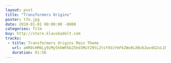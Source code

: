 ```yaml
---
layout: post
title: "Transformers Origins"
poster: tfo.jpg
date: 2010-01-01 00:00:00 -0800
categories: film
buy: http://store.klausbadelt.com
tracks:
 - title: Transformers Origins Main Theme
   url: aHR0cHM6Ly9zMy5hbWF6b25hd3MuY29tL2tsYXVzYmFkZWx0LXBvb2wvdGZvL1RyYW5zZm9ybWVyc18gT3JpZ2lucyBNYWluIFRoZW1lLm1wMw==
   duration: 01:56
---
```

